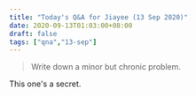 ```yaml
---
title: "Today's Q&A for Jiayee (13 Sep 2020)"
date: 2020-09-13T01:03:00+08:00
draft: false
tags: ["qna","13-sep"]
---
```

> Write down a minor but chronic problem.

This one's a secret.

